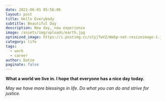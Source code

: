 ```yaml
---
date: 2021-06-01 05:56:06
layout: post
title: Hello Everybody
subtitle: Beautiful Day
description: New day, new experience
image: /assets/img/uploads/earth.jpg
optimized_image: https://i.postimg.cc/cCyjTwVZ/Webp-net-resizeimage-1.jpg
category: life
tags:
  - work
  - career
author: Datze
paginate: false
---
```

**What a world we live in. I hope that everyone has a nice day today.** 

*May we have more blessings in life. Do what you can do and strive for justice.*